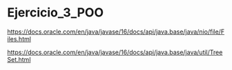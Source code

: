 # Ejercicio_3_POO
https://docs.oracle.com/en/java/javase/16/docs/api/java.base/java/nio/file/Files.html

https://docs.oracle.com/en/java/javase/16/docs/api/java.base/java/util/TreeSet.html

